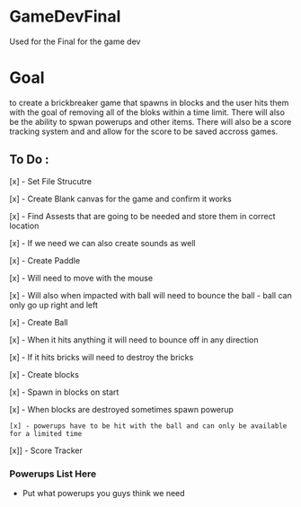 # GameDevFinal
Used for the Final for the game dev 


# Goal

to create a brickbreaker game that spawns in blocks and the user hits them with the goal of removing all of the bloks within a time limit. There will also be the ability to spwan powerups and other items. There will also be a score tracking system and and allow for the score to be saved accross games. 


## To Do :

[x] - Set File Strucutre

[x] - Create Blank canvas for the game and confirm it works

[x] - Find Assests that are going to be needed and store them in correct location

[x] - If we need we can also create sounds as well

[x] - Create Paddle 

  [x] - Will need to move with the mouse
  
  [x] - Will also when impacted with ball will need to bounce the ball - ball can only go up right and left
  
[x] - Create Ball

 [x] - When it hits anything it will need to bounce off in any direction
  
  [x] - If it hits bricks will need to destroy the bricks
  
[x] - Create blocks

  [x] - Spawn in blocks on start
  
  [x] - When blocks are destroyed sometimes spawn powerup
  
    [x] - powerups have to be hit with the ball and can only be available for a limited time
       
[x]] - Score Tracker




### Powerups List Here

- Put what powerups you guys think we need



